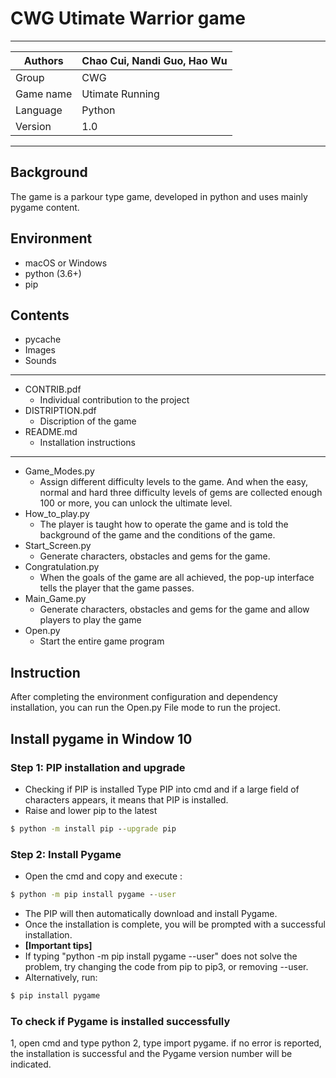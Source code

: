 # CWG Utimate Warrior game
****
|Authors|Chao Cui, Nandi Guo, Hao Wu
|---|---
|Group|CWG
|Game name|Utimate Running
|Language|Python
|Version|1.0
****

## Background
The game is a parkour type game, developed in python and uses mainly pygame content.

## Environment
* macOS or Windows
* python (3.6+)
* pip

## Contents
* pycache
* Images
* Sounds

****
* CONTRIB.pdf
  * Individual contribution to the project
* DISTRIPTION.pdf
  * Discription of the game
* README.md
  * Installation instructions
****

* Game_Modes.py
  * Assign different difficulty levels to the game. And when the easy, normal and hard three difficulty levels of gems are collected enough 100 or more, you can unlock the    ultimate level.
* How_to_play.py
  * The player is taught how to operate the game and is told the background of the game and the conditions of the game.
* Start_Screen.py
  * Generate characters, obstacles and gems for the game. 
* Congratulation.py
  * When the goals of the game are all achieved, the pop-up interface tells the player that the game passes.
* Main_Game.py
  * Generate characters, obstacles and gems for the game and allow players to play the game
* Open.py
  * Start the entire game program

## Instruction
After completing the environment configuration and dependency installation, you can run the Open.py File mode to run the project.
## Install pygame in Window 10 
### Step 1: PIP installation and upgrade
* Checking if PIP is installed
Type PIP into cmd and if a large field of characters appears, it means that PIP is installed.
* Raise and lower pip to the latest
```cmd
$ python -m install pip --upgrade pip
```

### Step 2: Install Pygame
* Open the cmd and copy and execute :
```cmd
$ python -m pip install pygame --user
```
* The PIP will then automatically download and install Pygame.
* Once the installation is complete, you will be prompted with a successful installation.
* **[Important tips]**
* If typing "python -m pip install pygame --user" does not solve the problem, try changing the code from pip to pip3, or removing --user.
* Alternatively, run:
```cmd
$ pip install pygame
```
### To check if Pygame is installed successfully
1, open cmd and type python
2, type import pygame. if no error is reported, the installation is successful and the Pygame version number will be indicated.


